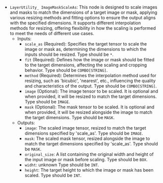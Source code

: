 - `LayerUtility_ ImageMaskScaleAs`: This node is designed to scale images and masks to match the dimensions of a target image or mask, applying various resizing methods and fitting options to ensure the output aligns with the specified dimensions. It supports different interpolation methods for resizing, offering flexibility in how the scaling is performed to meet the needs of different use cases.
    - Inputs:
        - `scale_as` (Required): Specifies the target tensor to scale the image or mask as, determining the dimensions to which the inputs should be resized. Type should be `*`.
        - `fit` (Required): Defines how the image or mask should be fitted to the target dimensions, affecting the scaling and cropping behavior. Type should be `COMBO[STRING]`.
        - `method` (Required): Determines the interpolation method used for resizing, such as 'bicubic', 'nearest', etc., influencing the quality and characteristics of the output. Type should be `COMBO[STRING]`.
        - `image` (Optional): The image tensor to be scaled. It is optional and when provided, it will be resized to match the target dimensions. Type should be `IMAGE`.
        - `mask` (Optional): The mask tensor to be scaled. It is optional and when provided, it will be resized alongside the image to match the target dimensions. Type should be `MASK`.
    - Outputs:
        - `image`: The scaled image tensor, resized to match the target dimensions specified by 'scale_as'. Type should be `IMAGE`.
        - `mask`: The scaled mask tensor, resized alongside the image to match the target dimensions specified by 'scale_as'. Type should be `MASK`.
        - `original_size`: A list containing the original width and height of the input image or mask before scaling. Type should be `BOX`.
        - `widht`: unknown Type should be `INT`.
        - `height`: The target height to which the image or mask has been scaled. Type should be `INT`.
